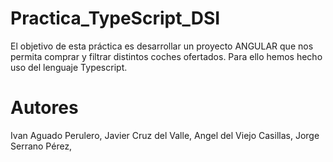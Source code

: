 # Practica_TypeScript_DSI
El objetivo de esta práctica es desarrollar un proyecto ANGULAR que nos permita comprar y filtrar distintos coches ofertados. Para ello hemos hecho uso del lenguaje Typescript. 

# Autores
Ivan Aguado Perulero,
Javier Cruz del Valle,
Angel del Viejo Casillas,
Jorge Serrano Pérez, 
